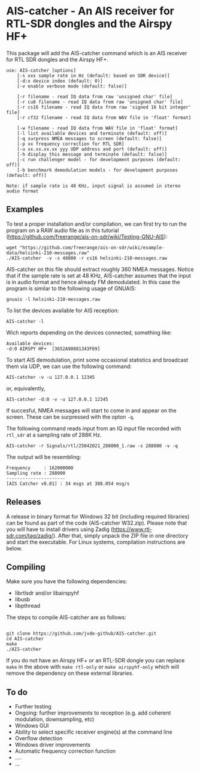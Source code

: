 # AIS-catcher - An AIS receiver for RTL-SDR dongles and the Airspy HF+
This package will add the AIS-catcher command which is an AIS receiver for RTL SDR dongles and the Airspy HF+.

```
use: AIS-catcher [options]
	[-s xxx sample rate in Hz (default: based on SDR device)]
	[-d:x device index (default: 0)]
	[-v enable verbose mode (default: false)]

	[-r filename - read IQ data from raw 'unsigned char' file]
	[-r cu8 filename - read IQ data from raw 'unsigned char' file]
	[-r cs16 filename - read IQ data from raw 'signed 16 bit integer' file]
	[-r cf32 filename - read IQ data from WAV file in 'float' format]

	[-w filename - read IQ data from WAV file in 'float' format]
	[-l list available devices and terminate (default: off)]
	[-q surpress NMEA messages to screen (default: false)]
	[-p xx frequency correction for RTL SDR]
	[-u xx.xx.xx.xx yyy UDP address and port (default: off)]
	[-h display this message and terminate (default: false)]
	[-c run challenger model - for development purposes (default: off)]
	[-b benchmark demodulation models - for development purposes (default: off)]

Note: if sample rate is 48 KHz, input signal is assumed in stereo audio format

```

Examples
--------

To test a proper installation and/or compilation, we can first try to run the program on a RAW audio file as in this tutorial (https://github.com/freerange/ais-on-sdr/wiki/Testing-GNU-AIS):
```
wget "https://github.com/freerange/ais-on-sdr/wiki/example-data/helsinki-210-messages.raw"
./AIS-catcher  -v -s 48000 -r cs16 helsinki-210-messages.raw
```
AIS-catcher on this file should extract roughly 360 NMEA messages. Notice that if the sample rate is set at 48 KHz, AIS-catcher assumes that the input is in audio format and hence already FM demodulated. In this case the program is similar to the following usage of GNUAIS:
```
gnuais -l helsinki-210-messages.raw
```

To list the devices available for AIS reception:
```
AIS-catcher -l
```
Wich reports depending on the devices connected, something like:
```
Available devices:
-d:0 AIRSPY HF+  [3652A98081343F89]
```

To start AIS demodulation, print some occasional statistics and broadcast them via UDP, we can use the following command:
```
AIS-catcher -v -u 127.0.0.1 12345
```
or, equivalently,
```
AIS-catcher -d:0 -v -u 127.0.0.1 12345
```
If succesful, NMEA messages will start to come in and appear on the screen. These can be surpressed with the opton ```-q```. 

The following command reads input from an IQ input file recorded with ```rtl_sdr``` at a sampling rate of 288K Hz.
```
AIS-catcher -r Signals/rtl/25042021_288000_1.raw -s 288000 -v -q 
```
The output will be resembling:
```
Frequency     : 162000000
Sampling rate : 288000
----------------------
[AIS Catcher v0.01]	: 34 msgs at 388.054 msg/s
```

Releases
--------
A release in binary format for Windows 32 bit (including required libraries) can be found as part of the code (AIS-catcher W32.zip). Please note that you will have to install drivers using Zadig (https://www.rtl-sdr.com/tag/zadig/). After that, simply unpack the ZIP file in one directory and start the executable. For Linux systems, compilation instructions are below. 

Compiling
---------
Make sure you have the following dependencies:
  - librtlsdr and/or libairspyhf
  - libusb
  - libpthread
 
The steps to compile AIS-catcher are as follows:

```console

git clone https://github.com/jvde-github/AIS-catcher.git
cd AIS-catcher
make
./AIS-catcher
```

If you do not have an Airspy HF+ or an RTL-SDR dongle you can replace ```make``` in the above with ```make rtl-only``` or ```make airspyhf-only``` which will remove the dependency on these external libraries.

To do
-----
- Further testing
- Ongoing: further improvements to reception (e.g. add coherent modulation, downsampling, etc)
- Windows GUI
- Ability to select specific receiver engine(s) at the command line
- Overflow detection
- Windows driver improvements
- Automatic frequency correction function
- ....
- ...

